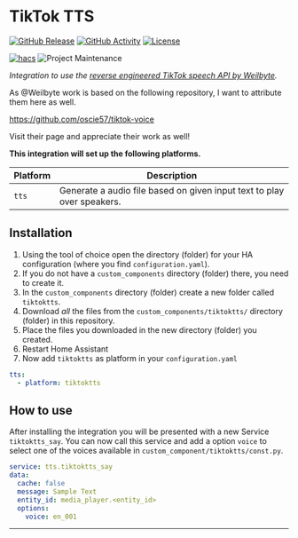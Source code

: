 # TikTok TTS

[![GitHub Release][releases-shield]][releases]
[![GitHub Activity][commits-shield]][commits]
[![License][license-shield]](LICENSE)

[![hacs][hacsbadge]][hacs]
![Project Maintenance][maintenance-shield]

_Integration to use the [reverse engineered TikTok speech API by Weilbyte](https://weilbyte.github.io/tiktok-tts/)._

As @Weilbyte work is based on the following repository, I want to attribute them here as well. 

https://github.com/oscie57/tiktok-voice

Visit their page and appreciate their work as well!

**This integration will set up the following platforms.**

Platform | Description
-- | --
`tts` | Generate a audio file based on given input text to play over speakers.

## Installation

1. Using the tool of choice open the directory (folder) for your HA configuration (where you find `configuration.yaml`).
1. If you do not have a `custom_components` directory (folder) there, you need to create it.
1. In the `custom_components` directory (folder) create a new folder called `tiktoktts`.
1. Download _all_ the files from the `custom_components/tiktoktts/` directory (folder) in this repository.
1. Place the files you downloaded in the new directory (folder) you created.
1. Restart Home Assistant
1. Now add `tiktoktts` as platform in your `configuration.yaml`

```yaml
tts:
  - platform: tiktoktts
```

## How to use

After installing the integration you will be presented with a new Service `tiktoktts_say`.
You can now call this service and add a option `voice` to select one of the voices available in `custom_component/tiktoktts/const.py`.

```yaml
service: tts.tiktoktts_say
data:
  cache: false
  message: Sample Text
  entity_id: media_player.<entity_id>
  options:
    voice: en_001
```

<!--1. In the HA UI go to "Configuration" -> "Integrations" click "+" and search for "TikTok TTS

## Configuration is done in the UI



## Contributions are welcome!

If you want to contribute to this please read the [Contribution guidelines](CONTRIBUTING.md)


<!--->
***

[tiktoktts]: https://github.com/philipp-luettecke/tiktoktts
[buymecoffee]: https://www.buymeacoffee.com/ludeeus
[buymecoffeebadge]: https://img.shields.io/badge/buy%20me%20a%20coffee-donate-yellow.svg?style=for-the-badge
[commits-shield]: https://img.shields.io/github/commit-activity/y/philipp-luettecke/tiktoktts.svg?style=for-the-badge
[commits]: https://github.com/philipp-luettecke/tiktoktts/commits/main
[hacs]: https://github.com/hacs/integration
[hacsbadge]: https://img.shields.io/badge/HACS-Custom-orange.svg?style=for-the-badge
[discord]: https://discord.gg/Qa5fW2R
[discord-shield]: https://img.shields.io/discord/330944238910963714.svg?style=for-the-badge
[exampleimg]: example.png
[forum-shield]: https://img.shields.io/badge/community-forum-brightgreen.svg?style=for-the-badge
[forum]: https://community.home-assistant.io/
[license-shield]: https://img.shields.io/github/license/philipp-luettecke/tiktoktts.svg?style=for-the-badge
[maintenance-shield]: https://img.shields.io/badge/maintainer-Philipp%20Luettecke-blue.svg?style=for-the-badge
[releases-shield]: https://img.shields.io/github/release/philipp-luettecke/tiktoktts.svg?style=for-the-badge
[releases]: https://github.com/philipp-luettecke/tiktoktts/releases
